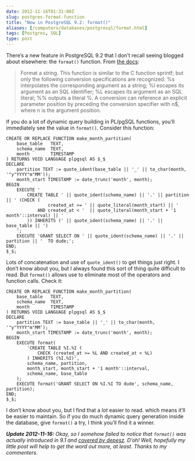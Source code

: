 ```yaml
--- 
date: 2012-11-16T01:31:00Z
slug: postgres-format-function
title: "New in PostgreSQL 9.2: format()"
aliases: [/computers/databases/postgresql/format.html]
tags: [Postgres, SQL]
type: post
---
```


There’s a new feature in PostgreSQL 9.2 that I don’t recall seeing blogged about
elsewhere: the `format()` function. From [the docs][]:

> Format a string. This function is similar to the C function sprintf; but only
> the following conversion specifications are recognized: %s interpolates the
> corresponding argument as a string; %I escapes its argument as an SQL
> identifier; %L escapes its argument as an SQL literal; %% outputs a literal %.
> A conversion can reference an explicit parameter position by preceding the
> conversion specifier with n$, where n is the argument position.

If you do a lot of dynamic query building in PL/pgSQL functions, you’ll
immediately see the value in `format()`. Consider this function:

``` plpgsql
CREATE OR REPLACE FUNCTION make_month_partition(
    base_table   TEXT,
    schema_name  TEXT,
    month        TIMESTAMP
) RETURNS VOID LANGUAGE plpgsql AS $_$
DECLARE
    partition TEXT := quote_ident(base_table || '_' || to_char(month, '"y"YYYY"m"MM'));
    month_start TIMESTAMP := date_trunc('month', month);
BEGIN
    EXECUTE '
        CREATE TABLE ' || quote_ident(schema_name) || '.' || partition || ' (CHECK (
                created_at >= ' || quote_literal(month_start) || '
            AND created_at < '  || quote_literal(month_start + '1 month'::interval) || '
        )) INHERITS (' || quote_ident(schema_name) || '.' || base_table || ')
    ';
    EXECUTE 'GRANT SELECT ON ' || quote_ident(schema_name) || '.' || partition || '  TO dude;';
END;
$_$;
```

Lots of concatenation and use of `quote_ident()` to get things just right. I
don’t know about you, but I always found this sort of thing quite difficult to
read. But `format()` allows use to eliminate most of the operators and function
calls. Check it:

``` plpgsql
CREATE OR REPLACE FUNCTION make_month_partition(
    base_table   TEXT,
    schema_name  TEXT,
    month        TIMESTAMP
) RETURNS VOID LANGUAGE plpgsql AS $_$
DECLARE
    partition TEXT := base_table || '_' || to_char(month, '"y"YYYY"m"MM');
    month_start TIMESTAMP := date_trunc('month', month);
BEGIN
    EXECUTE format(
        'CREATE TABLE %I.%I (
            CHECK (created_at >= %L AND created_at < %L)
        ) INHERITS (%I.%I)',
        schema_name, partition,
        month_start, month_start + '1 month'::interval,
        schema_name, base_table
    );
    EXECUTE format('GRANT SELECT ON %I.%I TO dude', schema_name, partition);
END;
$_$;
```

I don’t know about you, but I find that a *lot* easier to read. which means
it’ll be easier to maintain. So if you do much dynamic query generation inside
the database, give `format()` a try, I think you’ll find it a winner.

***Update 2012-11-16:** Okay, so I somehow failed to notice that `format()` was
actually introduced in 9.1 and [covered by depesz]. D’oh! Well, hopefully my
little post will help to get the word out more, at least. Thanks to my
commenters.*

  [the docs]: https://www.postgresql.org/docs/current/static/functions-string.html
  [covered by depesz]: http://www.depesz.com/2010/11/21/waiting-for-9-1-format/
